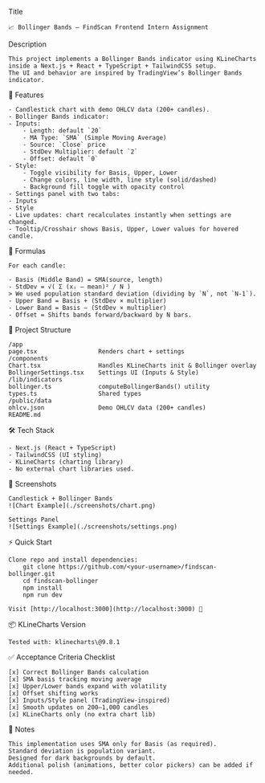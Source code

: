 
Title

    📈 Bollinger Bands – FindScan Frontend Intern Assignment

Description

    This project implements a Bollinger Bands indicator using KLineCharts inside a Next.js + React + TypeScript + TailwindCSS setup.  
    The UI and behavior are inspired by TradingView’s Bollinger Bands indicator.

🚀 Features

    - Candlestick chart with demo OHLCV data (200+ candles).
    - Bollinger Bands indicator:
    - Inputs:
        - Length: default `20`
        - MA Type: `SMA` (Simple Moving Average)
        - Source: `Close` price
        - StdDev Multiplier: default `2`
        - Offset: default `0`
    - Style:
        - Toggle visibility for Basis, Upper, Lower
        - Change colors, line width, line style (solid/dashed)
        - Background fill toggle with opacity control
    - Settings panel with two tabs:
    - Inputs
    - Style
    - Live updates: chart recalculates instantly when settings are changed.
    - Tooltip/Crosshair shows Basis, Upper, Lower values for hovered candle.

🧮 Formulas

    For each candle:

    - Basis (Middle Band) = SMA(source, length)  
    - StdDev = √( Σ (xᵢ – mean)² / N )  
    > We used population standard deviation (dividing by `N`, not `N-1`).  
    - Upper Band = Basis + (StdDev × multiplier)  
    - Lower Band = Basis – (StdDev × multiplier)  
    - Offset = Shifts bands forward/backward by N bars.

📂 Project Structure

    /app
    page.tsx                 Renders chart + settings
    /components
    Chart.tsx                Handles KLineCharts init & Bollinger overlay
    BollingerSettings.tsx    Settings UI (Inputs & Style)
    /lib/indicators
    bollinger.ts             computeBollingerBands() utility
    types.ts                 Shared types
    /public/data
    ohlcv.json               Demo OHLCV data (200+ candles)
    README.md

🛠️ Tech Stack

    - Next.js (React + TypeScript)
    - TailwindCSS (UI styling)
    - KLineCharts (charting library)
    - No external chart libraries used.

 📸 Screenshots

    Candlestick + Bollinger Bands
    ![Chart Example](./screenshots/chart.png)

    Settings Panel
    ![Settings Example](./screenshots/settings.png)

 ⚡ Quick Start

    Clone repo and install dependencies:
        git clone https://github.com/<your-username>/findscan-bollinger.git
        cd findscan-bollinger
        npm install
        npm run dev

    Visit [http://localhost:3000](http://localhost:3000) 🚀

 📦 KLineCharts Version

    Tested with: klinecharts\@9.8.1

 ✅ Acceptance Criteria Checklist

    [x] Correct Bollinger Bands calculation
    [x] SMA basis tracking moving average
    [x] Upper/Lower bands expand with volatility
    [x] Offset shifting works
    [x] Inputs/Style panel (TradingView-inspired)
    [x] Smooth updates on 200–1,000 candles
    [x] KLineCharts only (no extra chart lib)

 📝 Notes

    This implementation uses SMA only for Basis (as required).
    Standard deviation is population variant.
    Designed for dark backgrounds by default.
    Additional polish (animations, better color pickers) can be added if needed.